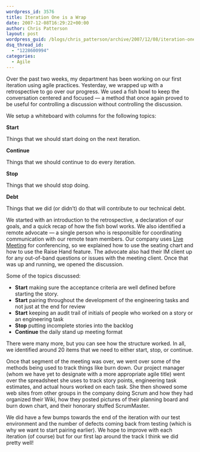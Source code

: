 ```yaml
---
wordpress_id: 3576
title: Iteration One is a Wrap
date: 2007-12-08T16:29:22+00:00
author: Chris Patterson
layout: post
wordpress_guid: /blogs/chris_patterson/archive/2007/12/08/iteration-one-is-a-wrap.aspx
dsq_thread_id:
  - "1228600994"
categories:
  - Agile
---
```

Over the past two weeks, my department has been working on our first iteration using agile practices. Yesterday, we wrapped up with a retrospective to go over our progress. We used a fish bowl to keep the conversation centered and focused &#8212; a method that once again proved to be useful for controlling a discussion without controlling the discussion. 

We setup a whiteboard with columns for the following topics: 

**Start**
  
Things that we should start doing on the next iteration. 

**Continue**
  
Things that we should continue to do every iteration. 

**Stop**
  
Things that we should stop doing. 

**Debt**
  
Things that we did (or didn&#8217;t) do that will contribute to our technical debt. 

We started with an introduction to the retrospective, a declaration of our goals, and a quick recap of how the fish bowl works. We also identified a remote advocate &#8212; a single person who is responsible for coordinating communication with our remote team members. Our company uses [Live Meeting](http://office.microsoft.com/en-us/livemeeting/default.aspx) for conferencing, so we explained how to use the seating chart and how to use the Raise Hand feature. The advocate also had their IM client up for any out-of-band questions or issues with the meeting client. Once that was up and running, we opened the discussion. 

Some of the topics discussed: 

  * **Start** making sure the acceptance criteria are well defined before starting the story.
  * **Start** pairing throughout the development of the engineering tasks and not just at the end for review
  * **Start** keeping an audit trail of initials of people who worked on a story or an engineering task
  * **Stop** putting incomplete stories into the backlog
  * **Continue** the daily stand up meeting format

There were many more, but you can see how the structure worked. In all, we identified around 20 items that we need to either start, stop, or continue. 

Once that segment of the meeting was over, we went over some of the methods being used to track things like burn down. Our project manager (whom we have yet to designate with a more appropriate agile title) went over the spreadsheet she uses to track story points, engineering task estimates, and actual hours worked on each task. She then showed some web sites from other groups in the company doing Scrum and how they had organized their Wiki, how they posted pictures of their planning board and burn down chart, and their honorary stuffed ScrumMaster. 

We did have a few bumps towards the end of the iteration with our test environment and the number of defects coming back from testing (which is why we want to start pairing earlier). We hope to improve with each iteration (of course) but for our first lap around the track I think we did pretty well!